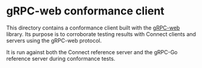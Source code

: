 # gRPC-web conformance client

This directory contains a conformance client built with the [gRPC-web](https://github.com/grpc/grpc-web) library. Its
purpose is to corroborate testing results with Connect clients and servers using the gRPC-web protocol.

It is run against both the Connect reference server and the gRPC-Go reference server during conformance tests.
